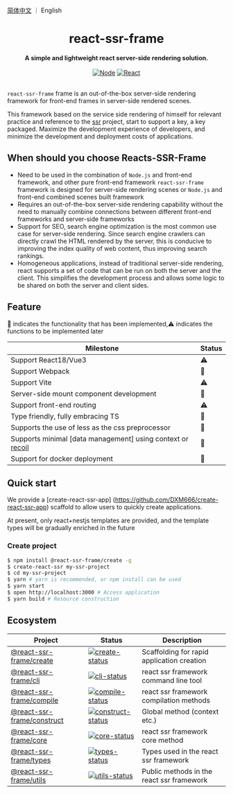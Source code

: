 <div>
<a href="./README.md">简体中文</a> ｜ English
</div>

<h1 align="center"> react-ssr-frame </h1>

<div align="center">
  <strong>A simple and lightweight react server-side rendering solution.</strong>
</div>
<br />
<div align="center">
<a href="https://github.com/DXM666/react-ssr-frame" target="_blank"><img src="https://img.shields.io/badge/node-%3E=14-green.svg?color=4dc71f" alt="Node" ></a>
 <a href="https://github.com/DXM666/react-ssr-frame" target="_blank"><img src="https://img.shields.io/badge/react-=17-green.svg?color=4dc71f" alt="React" ></a>
</div>
<br />

`react-ssr-frame` frame is an out-of-the-box server-side rendering framework for front-end frames in server-side rendered scenes.

This framework based on the service side rendering of himself for relevant practice and reference to the [ssr](https://github.com/zhangyuang/ssr) project, start to support a key, a key packaged. Maximize the development experience of developers, and minimize the development and deployment costs of applications.

## When should you choose Reacts-SSR-Frame

- Need to be used in the combination of `Node.js` and front-end framework, and other pure front-end framework `react-ssr-frame` framework is designed for server-side rendering scenes or `Node.js` and front-end combined scenes built framework
- Requires an out-of-the-box server-side rendering capability without the need to manually combine connections between different front-end frameworks and server-side frameworks
- Support for SEO, search engine optimization is the most common use case for server-side rendering. Since search engine crawlers can directly crawl the HTML rendered by the server, this is conducive to improving the index quality of web content, thus improving search rankings.
- Homogeneous applications, instead of traditional server-side rendering, react supports a set of code that can be run on both the server and the client. This simplifies the development process and allows some logic to be shared on both the server and client sides.

## Feature

🚀 indicates the functionality that has been implemented,⚠️ indicates the functions to be implemented later

| Milestone                                                                                   | Status |
| ------------------------------------------------------------------------------------------- | ------ |
| Support React18/Vue3                                                                        | ⚠️     |
| Support Webpack                                                                             | 🚀     |
| Support Vite                                                                                | ⚠️     |
| Server-side mount component development                                                     | 🚀     |
| Support front-end routing                                                                   | ⚠️     |
| Type friendly, fully embracing TS                                                           | 🚀     |
| Supports the use of less as the css preprocessor                                            | 🚀     |
| Supports minimal [data management] using context or [recoil](https://recoiljs.org/zh-hans/) | 🚀     |
| Support for docker deployment                                                               | 🚀     |

## Quick start

We provide a [create-react-ssr-app] (https://github.com/DXM666/create-react-ssr-app) scaffold to allow users to quickly create applications.

At present, only react+nestjs templates are provided, and the template types will be gradually enriched in the future

### Create project

```bash
$ npm install @react-ssr-frame/create -g
$ create-react-ssr my-ssr-project
$ cd my-ssr-project
$ yarn # yarn is recommended, or npm install can be used
$ yarn start
$ open http://localhost:3000 # Access application
$ yarn build # Resource construction
```

## Ecosystem

| Project                      | Status                                            | Description                                |
| ---------------------------- | ------------------------------------------------- | ------------------------------------------ |
| [@react-ssr-frame/create]    | [![create-status]][@react-ssr-frame/create]       | Scaffolding for rapid application creation |
| [@react-ssr-frame/cli]       | [![cli-status]][@react-ssr-frame/cli]             | react ssr framework command line tool      |
| [@react-ssr-frame/compile]   | [![compile-status]][@react-ssr-frame/compile]     | react ssr framework compilation methods    |
| [@react-ssr-frame/construct] | [![construct-status]][@react-ssr-frame/construct] | Global method (context etc.)               |
| [@react-ssr-frame/core]      | [![core-status]][@react-ssr-frame/core]           | react ssr framework core method            |
| [@react-ssr-frame/types]     | [![types-status]][@react-ssr-frame/types]         | Types used in the react ssr framework      |
| [@react-ssr-frame/utils]     | [![utils-status]][@react-ssr-frame/utils]         | Public methods in the react ssr framework  |

[create-status]: https://img.shields.io/npm/v/@react-ssr-frame/create.svg
[cli-status]: https://img.shields.io/npm/v/@react-ssr-frame/cli.svg
[compile-status]: https://img.shields.io/npm/v/@react-ssr-frame/compile.svg
[construct-status]: https://img.shields.io/npm/v/@react-ssr-frame/construct.svg
[core-status]: https://img.shields.io/npm/v/@react-ssr-frame/core.svg
[types-status]: https://img.shields.io/npm/v/@react-ssr-frame/types.svg
[utils-status]: https://img.shields.io/npm/v/@react-ssr-frame/utils.svg
[@react-ssr-frame/create]: https://github.com/DXM666/create-react-ssr-app
[@react-ssr-frame/cli]: https://github.com/DXM666/react-ssr-frame/tree/main/packages/cli
[@react-ssr-frame/compile]: https://github.com/DXM666/react-ssr-frame/tree/main/packages/compile
[@react-ssr-frame/construct]: https://github.com/DXM666/react-ssr-frame/tree/main/packages/construct
[@react-ssr-frame/core]: https://github.com/DXM666/react-ssr-frame/tree/main/packages/core
[@react-ssr-frame/types]: https://github.com/DXM666/react-ssr-frame/tree/main/packages/types
[@react-ssr-frame/utils]: https://github.com/DXM666/react-ssr-frame/tree/main/packages/utils
